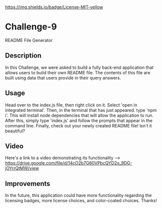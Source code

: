 https://img.shields.io/badge/License-MIT-yellow


# Challenge-9
README File Generator

## Description
In this Challenge, we were asked to build a fully back-end application that allows users to build their own README file. The contents of this file are built using data that users provide in their query answers.

## Usage
Head over to the index.js file, then right click on it. Select 'open in integrated terminal'. Then, in the terminal that has just appeared. type 'npm i'. This will install node dependencies that will allow the application to run. After this, simply type 'index.js' and follow the prompts that appear in the command line. Finally, check out your newly created README file! Isn't it beautiful?

## Video
Here's a link to a video demonstrating its functionality --> https://drive.google.com/file/d/14cO2b7G60VPbcQYD2o_9DG-jOYrrQtMW/view

## Improvements
In the future, this application could have more functionality regarding the licensing badges, more license choices, and color-coated choices. Thanks!
